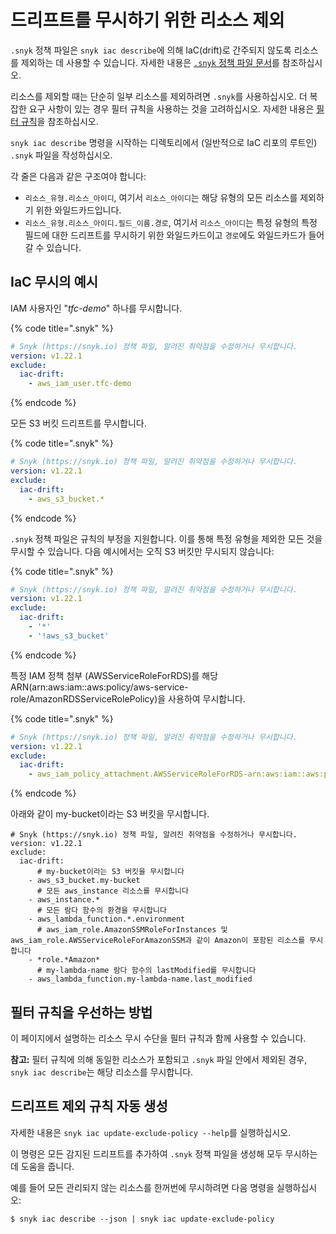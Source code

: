 # 드리프트를 무시하기 위한 리소스 제외

`.snyk` 정책 파일은 `snyk iac describe`에 의해 IaC(drift)로 간주되지 않도록 리소스를 제외하는 데 사용할 수 있습니다. 자세한 내용은 [`.snyk` 정책 파일 문서](../../../../manage-risk/policies/the-.snyk-file.md)를 참조하십시오.

리소스를 제외할 때는 단순히 일부 리소스를 제외하려면 `.snyk`를 사용하십시오. 더 복잡한 요구 사항이 있는 경우 필터 규칙을 사용하는 것을 고려하십시오. 자세한 내용은 [필터 규칙](filter-rules.md)을 참조하십시오.

`snyk iac describe` 명령을 시작하는 디렉토리에서 (일반적으로 IaC 리포의 루트인) `.snyk` 파일을 작성하십시오.

각 줄은 다음과 같은 구조여야 합니다:

* `리소스_유형.리소스_아이디`, 여기서 `리소스_아이디`는 해당 유형의 모든 리소스를 제외하기 위한 와일드카드입니다.
* `리소스_유형.리소스_아이디.필드_이름.경로`, 여기서 `리소스_아이디`는 특정 유형의 특정 필드에 대한 드리프트를 무시하기 위한 와일드카드이고 `경로`에도 와일드카드가 들어갈 수 있습니다.

## IaC 무시의 예시

IAM 사용자인 "_tfc-demo_" 하나를 무시합니다.

{% code title=".snyk" %}
```yaml
# Snyk (https://snyk.io) 정책 파일, 알려진 취약점을 수정하거나 무시합니다.
version: v1.22.1
exclude:
  iac-drift:
    - aws_iam_user.tfc-demo
```
{% endcode %}

모든 S3 버킷 드리프트를 무시합니다.

{% code title=".snyk" %}
```yaml
# Snyk (https://snyk.io) 정책 파일, 알려진 취약점을 수정하거나 무시합니다.
version: v1.22.1
exclude:
  iac-drift:
    - aws_s3_bucket.*
```
{% endcode %}

`.snyk` 정책 파일은 규칙의 부정을 지원합니다. 이를 통해 특정 유형을 제외한 모든 것을 무시할 수 있습니다. 다음 예시에서는 오직 S3 버킷만 무시되지 않습니다:

{% code title=".snyk" %}
```yaml
# Snyk (https://snyk.io) 정책 파일, 알려진 취약점을 수정하거나 무시합니다.
version: v1.22.1
exclude:
  iac-drift:
    - '*'
    - '!aws_s3_bucket'
```
{% endcode %}

특정 IAM 정책 첨부 (AWSServiceRoleForRDS)를 해당 ARN(arn:aws:iam::aws:policy/aws-service-role/AmazonRDSServiceRolePolicy)을 사용하여 무시합니다.

{% code title=".snyk" %}
```yaml
# Snyk (https://snyk.io) 정책 파일, 알려진 취약점을 수정하거나 무시합니다.
version: v1.22.1
exclude:
  iac-drift:
    - aws_iam_policy_attachment.AWSServiceRoleForRDS-arn:aws:iam::aws:policy/aws-service-role/AmazonRDSServiceRolePolicy
```
{% endcode %}

아래와 같이 my-bucket이라는 S3 버킷을 무시합니다.

```
# Snyk (https://snyk.io) 정책 파일, 알려진 취약점을 수정하거나 무시합니다.
version: v1.22.1
exclude:
  iac-drift:
      # my-bucket이라는 S3 버킷을 무시합니다
    - aws_s3_bucket.my-bucket
      # 모든 aws_instance 리소스를 무시합니다
    - aws_instance.*
      # 모든 람다 함수의 환경을 무시합니다
    - aws_lambda_function.*.environment
      # aws_iam_role.AmazonSSMRoleForInstances 및 aws_iam_role.AWSServiceRoleForAmazonSSM과 같이 Amazon이 포함된 리소스를 무시합니다
    - *role.*Amazon*
      # my-lambda-name 람다 함수의 lastModified를 무시합니다
    - aws_lambda_function.my-lambda-name.last_modified
```

## 필터 규칙을 우선하는 방법[​](https://docs.driftctl.com/0.22.0/usage/filtering/driftignore#precedence-over-filter-rules) <a href="#precedence-over-filter-rules" id="precedence-over-filter-rules"></a>

이 페이지에서 설명하는 리소스 무시 수단을 필터 규칙과 함께 사용할 수 있습니다.

**참고:** 필터 규칙에 의해 동일한 리소스가 포함되고 `.snyk` 파일 안에서 제외된 경우, `snyk iac describe`는 해당 리소스를 무시합니다.

## 드리프트 제외 규칙 자동 생성[​](https://docs.driftctl.com/0.22.0/usage/filtering/driftignore#automatically-generate-a-driftignore-file) <a href="#automatically-generate-a-driftignore-file" id="automatically-generate-a-driftignore-file"></a>

자세한 내용은 `snyk iac update-exclude-policy --help`를 실행하십시오.

이 명령은 모든 감지된 드리프트를 추가하여 `.snyk` 정책 파일을 생성해 모두 무시하는 데 도움을 줍니다.

예를 들어 모든 관리되지 않는 리소스를 한꺼번에 무시하려면 다음 명령을 실행하십시오:

```
$ snyk iac describe --json | snyk iac update-exclude-policy
```